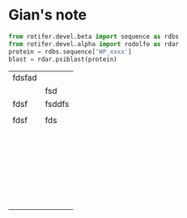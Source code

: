 Gian's note
============
```python
from rotifer.devel.beta import sequence as rdbs
from rotifer.devel.alpha import rodolfo as rdar
protein = rdbs.sequence['WP_xxxx']
blast = rdar.psiblast(protein)
```


|        |        |
| ---    | ---    |
| fdsfad |        |
|        | fsd    |
| fdsf   | fsddfs |
|        |        |
| fdsf   | fds    |
|        |        |
|        |        |
|        |        |
|        |        |
|        |        |
|        |        |
|        |        |
|        |        |
|        |        |
|        |        |
|        |        |
|        |        |
|        |        |
|        |        |
|        |        |
|        |        |
|        |        |
|        |        |
|        |        |
|        |        |
|        |        |
|        |        |
|        |        |
|        |        |
|        |        |
|        |        |
|        |        |
